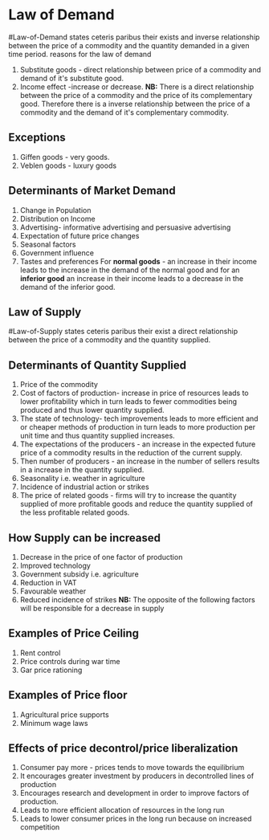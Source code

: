 # Law of Demand
#Law-of-Demand states ceteris paribus their exists and inverse relationship between the price of a commodity and the quantity demanded in a given time period.
reasons for the law of demand 
1. Substitute goods - direct relationship between price of a commodity and demand of it's substitute good.
2. Income effect -increase or decrease.
__NB:__ There is a direct relationship between the price of a commodity and the price of its complementary good. Therefore there is a inverse relationship between the price of a commodity and the demand of it's complementary commodity.
## Exceptions 
1. Giffen goods - very goods.
2. Veblen goods - luxury goods
## Determinants of Market Demand
1. Change in Population
2. Distribution on Income
3. Advertising- informative advertising and persuasive advertising
4. Expectation of future price changes
5. Seasonal factors
6. Government influence
7. Tastes and preferences
For __normal goods__ - an increase in their income leads to the increase in the demand of the normal good and for an __inferior good__ an increase in their income leads to a decrease in the demand of the inferior good.
##  Law of Supply
#Law-of-Supply states ceteris paribus their exist a direct relationship between the price of a commodity and the quantity supplied. 

## Determinants of Quantity Supplied
1. Price of the commodity
2. Cost of factors of production- increase in price of resources leads to lower profitability which in turn leads to fewer commodities being produced and thus lower quantity supplied.
3. The state of technology- tech improvements leads to more efficient and or cheaper methods of production in turn leads to more production per unit time and thus quantity supplied increases.
4. The expectations of the producers - an increase in the expected future price of a commodity results in the reduction of the current supply.
5. Then number of producers - an increase in the number of sellers results in a increase in the quantity supplied.
6. Seasonality i.e. weather in agriculture
7. Incidence of industrial action or strikes
8. The price of related goods - firms will try to increase the quantity supplied of more profitable goods and reduce the quantity supplied of the less profitable related goods.
## How Supply can be increased
1. Decrease in the price of one factor of production
2. Improved technology
3. Government subsidy i.e. agriculture
4. Reduction in VAT
5. Favourable weather
6. Reduced incidence of strikes
__NB:__ The opposite of the following factors will be responsible for a decrease in supply
## Examples of Price Ceiling
1. Rent control
2. Price controls during war time
3. Gar price rationing
## Examples of Price floor
1. Agricultural price supports
2. Minimum wage laws
## Effects of price decontrol/price liberalization
1. Consumer pay more - prices tends to move towards the equilibrium
2. It encourages greater investment by producers in decontrolled lines of production
3. Encourages research and development in order to improve factors of production.
4. Leads to more efficient allocation of resources in the long run
5. Leads to lower consumer prices in the long run because on increased competition
